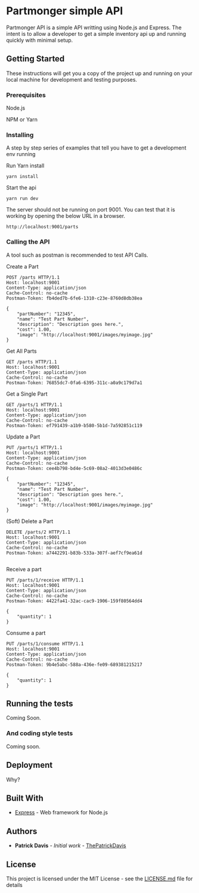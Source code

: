 # Partmonger simple API

Partmonger API is a simple API writting using Node.js and Express. The intent is to allow a developer to get a simple inventory api up and running
quickly with minimal setup.

## Getting Started

These instructions will get you a copy of the project up and running on your local machine for development and testing purposes.


### Prerequisites

Node.js

NPM or Yarn

### Installing

A step by step series of examples that tell you have to get a development env running

Run Yarn install

```
yarn install
```

Start the api

```
yarn run dev
```

The server should not be running on port 9001. You can test that it is working by opening the below URL in a browser.

```
http://localhost:9001/parts
```

### Calling the API

A tool such as postman is recommended to test API Calls.

Create a Part

```
POST /parts HTTP/1.1
Host: localhost:9001
Content-Type: application/json
Cache-Control: no-cache
Postman-Token: fb4ded7b-6fe6-1310-c23e-8760d8db38ea

{
	"partNumber": "12345",
	"name": "Test Part Number",
	"description": "Description goes here.",
	"cost": 1.00,
	"image": "http://localhost:9001/images/myimage.jpg"
}
```

Get All Parts

```
GET /parts HTTP/1.1
Host: localhost:9001
Content-Type: application/json
Cache-Control: no-cache
Postman-Token: 76855dc7-0fa6-6395-311c-a0a9c179d7a1
```

Get a Single Part

```
GET /parts/1 HTTP/1.1
Host: localhost:9001
Content-Type: application/json
Cache-Control: no-cache
Postman-Token: ef791439-a1b9-b580-5b1d-7a592851c119
```


Update a Part

```
PUT /parts/1 HTTP/1.1
Host: localhost:9001
Content-Type: application/json
Cache-Control: no-cache
Postman-Token: cee4b798-bd4e-5c69-08a2-4013d3e0486c

{
	"partNumber": "12345",
	"name": "Test Part Number",
	"description": "Description goes here.",
	"cost": 1.00,
	"image": "http://localhost:9001/images/myimage.jpg"
}
```

(Soft) Delete a Part

```
DELETE /parts/2 HTTP/1.1
Host: localhost:9001
Content-Type: application/json
Cache-Control: no-cache
Postman-Token: a7442291-b83b-533a-307f-aef7cf9ea61d


```

Receive a part

```
PUT /parts/1/receive HTTP/1.1
Host: localhost:9001
Content-Type: application/json
Cache-Control: no-cache
Postman-Token: 4422fa41-32ac-cac9-1906-159f80564dd4

{
	"quantity": 1
}
```

Consume a part

```
PUT /parts/1/consume HTTP/1.1
Host: localhost:9001
Content-Type: application/json
Cache-Control: no-cache
Postman-Token: 9b4e5abc-588a-436e-fe09-689381215217

{
	"quantity": 1
}
```

## Running the tests

Coming Soon.

### And coding style tests

Coming soon.

## Deployment

Why?

## Built With

* [Express](https://expressjs.com/) - Web framework for Node.js

## Authors

* **Patrick Davis** - *Initial work* - [ThePatrickDavis](https://github.com/ThePatrickDavis)

## License

This project is licensed under the MIT License - see the [LICENSE.md](LICENSE.md) file for details

